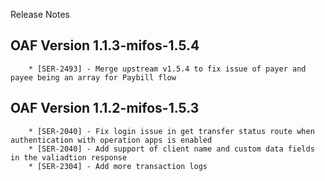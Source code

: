Release Notes

## OAF Version 1.1.3-mifos-1.5.4
        * [SER-2493] - Merge upstream v1.5.4 to fix issue of payer and payee being an array for Paybill flow
## OAF Version 1.1.2-mifos-1.5.3
        * [SER-2040] - Fix login issue in get transfer status route when authentication with operation apps is enabled
        * [SER-2040] - Add support of client name and custom data fields in the valiadtion response
        * [SER-2304] - Add more transaction logs